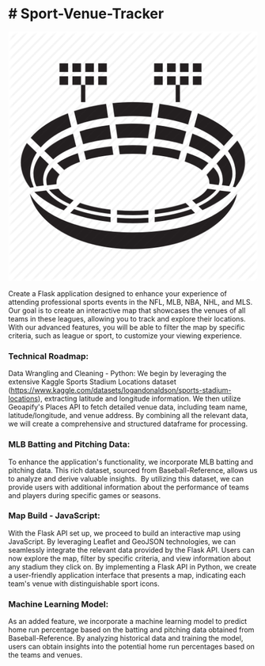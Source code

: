 # # Sport-Venue-Tracker

![Stadium](https://github.com/lucasjfsmith/pro-venue-tracker/blob/df4d314a25c2e4dbc46a42a7448337663635c3b3/Resources/Custom%20Icons/stadium-icon.jpg)

Create a Flask application designed to enhance your experience of attending professional sports events in the NFL, MLB, NBA, NHL, and MLS. Our goal is to create an interactive map that showcases the venues of all teams in these leagues, allowing you to track and explore their locations. With our advanced features, you will be able to filter the map by specific criteria, such as league or sport, to customize your viewing experience.

### Technical Roadmap:
Data Wrangling and Cleaning - Python:
We begin by leveraging the extensive Kaggle Sports Stadium Locations dataset (https://www.kaggle.com/datasets/logandonaldson/sports-stadium-locations), extracting latitude and longitude information. We then utilize Geoapify's Places API to fetch detailed venue data, including team name, latitude/longitude, and venue address. By combining all the relevant data, we will create a comprehensive and structured dataframe for processing.

### MLB Batting and Pitching Data:
To enhance the application's functionality, we incorporate MLB batting and pitching data. This rich dataset, sourced from Baseball-Reference, allows us to analyze and derive valuable insights.  By utilizing this dataset, we can provide users with additional information about the performance of teams and players during specific games or seasons.

### Map Build - JavaScript:
With the Flask API set up, we proceed to build an interactive map using JavaScript. By leveraging Leaflet and GeoJSON technologies, we can seamlessly integrate the relevant data provided by the Flask API. Users can now explore the map, filter by specific criteria, and view information about any stadium they click on. By implementing a Flask API in Python, we create a user-friendly application interface that presents a map, indicating each team's venue with distinguishable sport icons.

### Machine Learning Model:
As an added feature, we incorporate a machine learning model to predict home run percentage based on the batting and pitching data obtained from Baseball-Reference. By analyzing historical data and training the model, users can obtain insights into the potential home run percentages based on the teams and venues.
